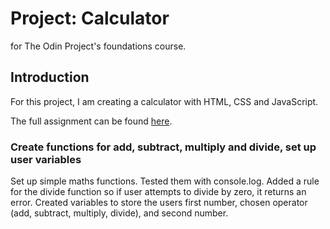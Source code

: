 # Project: Calculator
for The Odin Project's foundations course.

## Introduction
For this project, I am creating a calculator with HTML, CSS and JavaScript.

The full assignment can be found [here](https://www.theodinproject.com/lessons/foundations-calculator).

### Create functions for add, subtract, multiply and divide, set up user variables
Set up simple maths functions. Tested them with console.log. Added a rule for the divide function so if user attempts to divide by zero, it returns an error. Created variables to store the users first number, chosen operator (add, subtract, multiply, divide), and second number.

